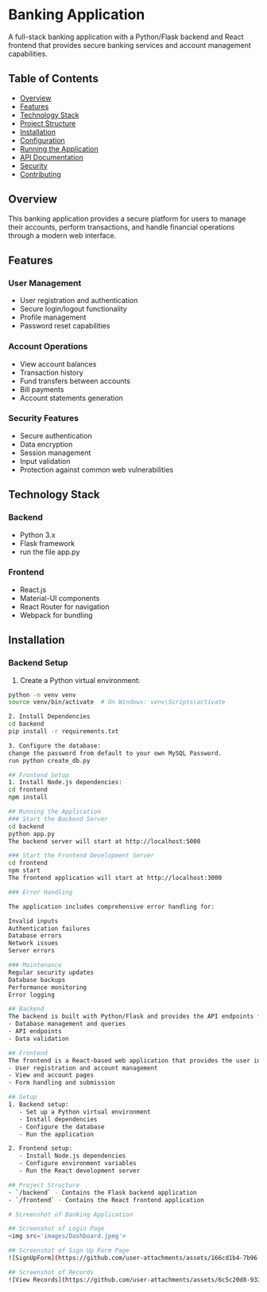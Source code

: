 # Banking Application

A full-stack banking application with a Python/Flask backend and React frontend that provides secure banking services and account management capabilities.

## Table of Contents
- [Overview](#overview)
- [Features](#features)
- [Technology Stack](#technology-stack)
- [Project Structure](#project-structure)
- [Installation](#installation)
- [Configuration](#configuration)
- [Running the Application](#running-the-application)
- [API Documentation](#api-documentation)
- [Security](#security)
- [Contributing](#contributing)

## Overview
This banking application provides a secure platform for users to manage their accounts, perform transactions, and handle financial operations through a modern web interface.

## Features

### User Management
- User registration and authentication
- Secure login/logout functionality
- Profile management
- Password reset capabilities

### Account Operations
- View account balances
- Transaction history
- Fund transfers between accounts
- Bill payments
- Account statements generation

### Security Features
- Secure authentication
- Data encryption
- Session management
- Input validation
- Protection against common web vulnerabilities

## Technology Stack

### Backend
- Python 3.x
- Flask framework
- run the file app.py

### Frontend
- React.js
- Material-UI components
- React Router for navigation
- Webpack for bundling

## Installation

### Backend Setup
1. Create a Python virtual environment:
```bash
python -m venv venv
source venv/bin/activate  # On Windows: venv\Scripts\activate

2. Install Dependencies
cd backend
pip install -r requirements.txt

3. Configure the database:
change the password from default to your own MySQL Password.
run python create_db.py

## Frontend Setup
1. Install Node.js dependencies:
cd frontend
npm install

## Running the Application
### Start the Backend Server
cd backend
python app.py
The backend server will start at http://localhost:5000

### Start the Frontend Development Server
cd frontend
npm start
The frontend application will start at http://localhost:3000

### Error Handling

The application includes comprehensive error handling for:

Invalid inputs
Authentication failures
Database errors
Network issues
Server errors

### Maintenance
Regular security updates
Database backups
Performance monitoring
Error logging

## Backend
The backend is built with Python/Flask and provides the API endpoints for the application. It includes:
- Database management and queries
- API endpoints
- Data validation

## Frontend
The frontend is a React-based web application that provides the user interface. It includes:
- User registration and account management
- View and account pages
- Form handling and submission

## Setup
1. Backend setup:
   - Set up a Python virtual environment
   - Install dependencies
   - Configure the database
   - Run the application

2. Frontend setup:
   - Install Node.js dependencies
   - Configure environment variables
   - Run the React development server

## Project Structure
- `/backend` - Contains the Flask backend application
- `/frontend` - Contains the React frontend application

# Screenshot of Banking Application

## Screenshot of Login Page 
<img src='images/Dashboard.jpeg'>

## Screenshot of Sign Up Form Page 
![SignUpForm](https://github.com/user-attachments/assets/166cd1b4-7b96-4add-9257-3912891d0f38)

## Screenshot of Records
![View Records](https://github.com/user-attachments/assets/6c5c20d8-9321-4b56-b9f9-ef030daa1c7e)


